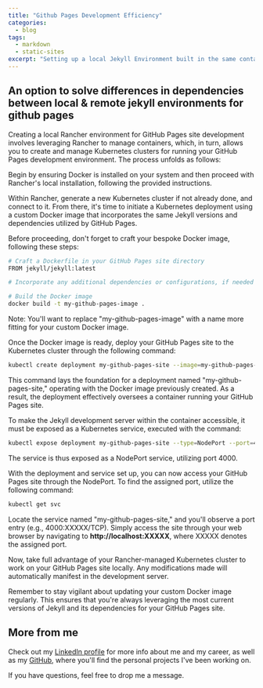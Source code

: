 ```yaml
---
title: "Github Pages Development Efficiency"
categories:
  - blog
tags:
  - markdown
  - static-sites
excerpt: "Setting up a local Jekyll Environment built in the same container environment used by GitHub on Kubernetes"
---
```


## An option to solve differences in dependencies between local & remote jekyll environments for github pages

Creating a local Rancher environment for GitHub Pages site development involves leveraging Rancher to manage containers, which, in turn, allows you to create and manage Kubernetes clusters for running your GitHub Pages development environment. The process unfolds as follows:

Begin by ensuring Docker is installed on your system and then proceed with Rancher's local installation, following the provided instructions.

Within Rancher, generate a new Kubernetes cluster if not already done, and connect to it. From there, it's time to initiate a Kubernetes deployment using a custom Docker image that incorporates the same Jekyll versions and dependencies utilized by GitHub Pages.

Before proceeding, don't forget to craft your bespoke Docker image, following these steps:

```bash
# Craft a Dockerfile in your GitHub Pages site directory
FROM jekyll/jekyll:latest

# Incorporate any additional dependencies or configurations, if needed

# Build the Docker image
docker build -t my-github-pages-image .
```

Note: You'll want to replace "my-github-pages-image" with a name more fitting for your custom Docker image.

Once the Docker image is ready, deploy your GitHub Pages site to the Kubernetes cluster through the following command:

```bash
kubectl create deployment my-github-pages-site --image=my-github-pages-image
```

This command lays the foundation for a deployment named "my-github-pages-site," operating with the Docker image previously created. As a result, the deployment effectively oversees a container running your GitHub Pages site.

To make the Jekyll development server within the container accessible, it must be exposed as a Kubernetes service, executed with the command:

```bash
kubectl expose deployment my-github-pages-site --type=NodePort --port=4000
```

The service is thus exposed as a NodePort service, utilizing port 4000.

With the deployment and service set up, you can now access your GitHub Pages site through the NodePort. To find the assigned port, utilize the following command:

```bash
kubectl get svc
```

Locate the service named "my-github-pages-site," and you'll observe a port entry (e.g., 4000:XXXXX/TCP). Simply access the site through your web browser by navigating to **http://localhost:XXXXX**, where XXXXX denotes the assigned port.

Now, take full advantage of your Rancher-managed Kubernetes cluster to work on your GitHub Pages site locally. Any modifications made will automatically manifest in the development server.

Remember to stay vigilant about updating your custom Docker image regularly. This ensures that you're always leveraging the most current versions of Jekyll and its dependencies for your GitHub Pages site.

## More from me

Check out my [LinkedIn profile][linkedin-profile] for more info about me and my career, as well as my [GitHub][github-profile], where you'll find the personal projects I've been working on.

If you have questions, feel free to drop me a message.

[linkedin-profile]: https://www.linkedin.com/in/robertbogan/
[github-profile]:   https://github.com/robert-bogan
